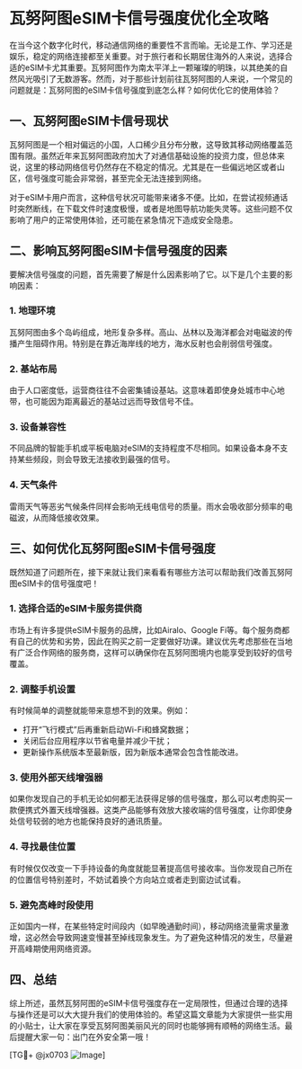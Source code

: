 # 瓦努阿图eSIM卡信号强度优化全攻略

在当今这个数字化时代，移动通信网络的重要性不言而喻。无论是工作、学习还是娱乐，稳定的网络连接都至关重要。对于旅行者和长期居住海外的人来说，选择合适的eSIM卡尤其重要。瓦努阿图作为南太平洋上一颗璀璨的明珠，以其绝美的自然风光吸引了无数游客。然而，对于那些计划前往瓦努阿图的人来说，一个常见的问题就是：瓦努阿图的eSIM卡信号强度到底怎么样？如何优化它的使用体验？

## 一、瓦努阿图eSIM卡信号现状

瓦努阿图是一个相对偏远的小国，人口稀少且分布分散，这导致其移动网络覆盖范围有限。虽然近年来瓦努阿图政府加大了对通信基础设施的投资力度，但总体来说，这里的移动网络信号仍然存在不稳定的情况。尤其是在一些偏远地区或者山区，信号强度可能会非常弱，甚至完全无法连接到网络。

对于eSIM卡用户而言，这种信号状况可能带来诸多不便。比如，在尝试视频通话时突然断线，在下载文件时速度极慢，或者是地图导航功能失灵等。这些问题不仅影响了用户的正常使用体验，还可能在紧急情况下造成安全隐患。

## 二、影响瓦努阿图eSIM卡信号强度的因素

要解决信号强度的问题，首先需要了解是什么因素影响了它。以下是几个主要的影响因素：

### 1. 地理环境
瓦努阿图由多个岛屿组成，地形复杂多样。高山、丛林以及海洋都会对电磁波的传播产生阻碍作用。特别是在靠近海岸线的地方，海水反射也会削弱信号强度。

### 2. 基站布局
由于人口密度低，运营商往往不会密集铺设基站。这意味着即使身处城市中心地带，也可能因为距离最近的基站过远而导致信号不佳。

### 3. 设备兼容性
不同品牌的智能手机或平板电脑对eSIM的支持程度不尽相同。如果设备本身不支持某些频段，则会导致无法接收到最强的信号。

### 4. 天气条件
雷雨天气等恶劣气候条件同样会影响无线电信号的质量。雨水会吸收部分频率的电磁波，从而降低接收效果。

## 三、如何优化瓦努阿图eSIM卡信号强度

既然知道了问题所在，接下来就让我们来看看有哪些方法可以帮助我们改善瓦努阿图eSIM卡的信号强度吧！

### 1. 选择合适的eSIM卡服务提供商
市场上有许多提供eSIM卡服务的品牌，比如Airalo、Google Fi等。每个服务商都有自己的优势和劣势，因此在购买之前一定要做好功课。建议优先考虑那些在当地有广泛合作网络的服务商，这样可以确保你在瓦努阿图境内也能享受到较好的信号覆盖。

### 2. 调整手机设置
有时候简单的调整就能带来意想不到的效果。例如：
- 打开“飞行模式”后再重新启动Wi-Fi和蜂窝数据；
- 关闭后台应用程序以节省电量并减少干扰；
- 更新操作系统版本至最新版，因为新版本通常会包含性能改进。

### 3. 使用外部天线增强器
如果你发现自己的手机无论如何都无法获得足够的信号强度，那么可以考虑购买一款便携式外置天线增强器。这类产品能够有效放大接收端的信号强度，让你即使身处信号较弱的地方也能保持良好的通讯质量。

### 4. 寻找最佳位置
有时候仅仅改变一下手持设备的角度就能显著提高信号接收率。当你发现自己所在的位置信号特别差时，不妨试着换个方向站立或者走到窗边试试看。

### 5. 避免高峰时段使用
正如国内一样，在某些特定时间段内（如早晚通勤时间），移动网络流量需求量激增，这必然会导致网速变慢甚至掉线现象发生。为了避免这种情况的发生，尽量避开高峰期使用网络资源。

## 四、总结

综上所述，虽然瓦努阿图的eSIM卡信号强度存在一定局限性，但通过合理的选择与操作还是可以大大提升我们的使用体验的。希望这篇文章能为大家提供一些实用的小贴士，让大家在享受瓦努阿图美丽风光的同时也能够拥有顺畅的网络生活。最后提醒大家一句：出门在外安全第一哦！

[TG💪+ @jx0703 ![Image](https://github.com/user-attachments/assets/dbca1d08-cadb-493c-b0ec-ad6f7a83f270)]